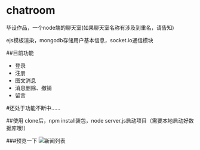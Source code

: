 # chatroom
毕设作品，一个node端的聊天室(如果聊天室名称有涉及到重名，请告知)

ejs模板渲染，mongodb存储用户基本信息，socket.io通信模块

##目前功能
- 登录
- 注册
- 图文消息
- 消息删除、撤销
- 留言

#还处于功能不断中......

##使用
 clone后，npm install装包，node server.js启动项目（需要本地启动好数据库哦!）

###预览一下
 ![新闻列表](https://github.com/dannisi/chatroom/blob/master/screenShots/show.jpg)

